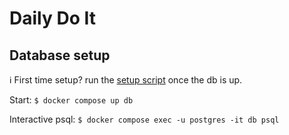 # Daily Do It

## Database setup

ℹ️ First time setup? run the [setup script](/db/setup.js) once the db is up.

Start: `$ docker compose up db`

Interactive psql: `$ docker compose exec -u postgres -it db psql`